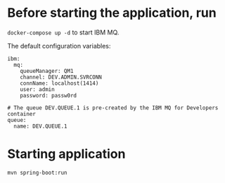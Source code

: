 # Before starting the application, run
`docker-compose up -d` 
to start IBM MQ.

The default configuration variables:

```
ibm:
  mq:
    queueManager: QM1
    channel: DEV.ADMIN.SVRCONN
    connName: localhost(1414)
    user: admin
    password: passw0rd

# The queue DEV.QUEUE.1 is pre-created by the IBM MQ for Developers container
queue:
  name: DEV.QUEUE.1

```

# Starting application 
`mvn spring-boot:run`
